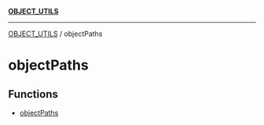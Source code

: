 [**OBJECT_UTILS**](../README.md)

***

[OBJECT_UTILS](../README.md) / objectPaths

# objectPaths

## Functions

- [objectPaths](functions/objectPaths.md)
